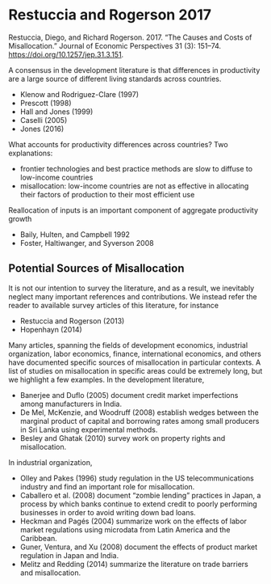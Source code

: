 # Restuccia and Rogerson 2017
Restuccia, Diego, and Richard Rogerson. 2017. “The Causes and Costs of Misallocation.” Journal of Economic Perspectives 31 (3): 151–74. https://doi.org/10.1257/jep.31.3.151.

A consensus in the development literature is that differences in productivity are a large source of different living standards across countries.
* Klenow and Rodriguez-Clare (1997)
* Prescott (1998)
* Hall and Jones (1999)
* Caselli (2005)
* Jones (2016)

What accounts for productivity differences across countries? Two explanations:
* frontier technologies and best practice methods are slow to diffuse to low-income countries
* misallocation: low-income countries are not as effective in allocating their factors of production to their most efficient use

Reallocation of inputs is an important component of aggregate productivity growth
* Baily, Hulten, and Campbell 1992
* Foster, Haltiwanger, and Syverson 2008
## Potential Sources of Misallocation
It is not our intention to survey the literature, and as a result, we inevitably neglect many important references and contributions. We instead refer the reader to available survey articles of this literature, for instance 
* Restuccia and Rogerson (2013) 
* Hopenhayn (2014)

Many articles, spanning the fields of development economics, industrial organization, labor economics, finance, international economics, and others have
documented specific sources of misallocation in particular contexts. A list of studies on misallocation in specific areas could be extremely long, but we highlight a few examples. In the development literature, 
* Banerjee and Duflo (2005) document credit market imperfections among manufacturers in India. 
* De Mel, McKenzie, and Woodruff (2008) establish wedges between the marginal product of capital and borrowing rates among small producers in Sri Lanka using experimental methods. 
* Besley and Ghatak (2010) survey work on property rights and misallocation. 

In industrial organization, 
* Olley and Pakes (1996) study regulation in the US telecommunications industry and find an important role for misallocation. 
* Caballero et al. (2008) document “zombie lending” practices in Japan, a process by which banks continue to extend credit to poorly performing businesses in order to avoid writing down bad loans. 
* Heckman and Pagés (2004) summarize work on the effects of labor market regulations using microdata from Latin America and the Caribbean. 
* Guner, Ventura, and Xu (2008) document the effects of product market regulation in Japan and India. 
* Melitz and Redding (2014) summarize the literature on trade barriers and misallocation.